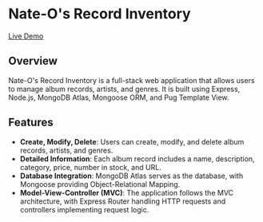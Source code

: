 # Nate-O's Record Inventory

[Live Demo](https://record-store-k1bt.onrender.com/)

## Overview

Nate-O's Record Inventory is a full-stack web application that allows users to manage album records, artists, and genres. It is built using Express, Node.js, MongoDB Atlas, Mongoose ORM, and Pug Template View.

## Features

- **Create, Modify, Delete**: Users can create, modify, and delete album records, artists, and genres.
- **Detailed Information**: Each album record includes a name, description, category, price, number in stock, and URL.
- **Database Integration**: MongoDB Atlas serves as the database, with Mongoose providing Object-Relational Mapping.
- **Model-View-Controller (MVC)**: The application follows the MVC architecture, with Express Router handling HTTP requests and controllers implementing request logic.

